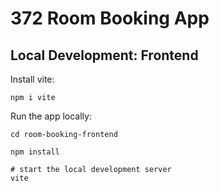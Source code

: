 # 372 Room Booking App

## Local Development: Frontend
Install vite:
```
npm i vite
```
Run the app locally:
```
cd room-booking-frontend

npm install

# start the local development server
vite
```
